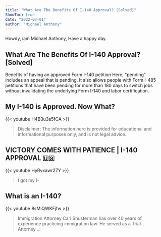 ```yaml
---
title: "What Are The Benefits Of I-140 Approval? [Solved]"
ShowToc: true 
date: "2022-07-01"
author: "Michael Anthony" 
---
```


Howdy, iam Michael Anthony, Have a happy day.
## What Are The Benefits Of I-140 Approval? [Solved]
Benefits of having an approved Form I-140 petition Here, "pending" includes an appeal that is pending. It also allows people with Form I-485 petitions that have been pending for more than 180 days to switch jobs without invalidating the underlying Form I-140 and labor certification.

## My I-140 is Approved. Now What?
{{< youtube H4B3u3a5fCA >}}
>Disclaimer: The information here is provided for educational and informational purposes only, and is not legal advice.

## VICTORY COMES WITH PATIENCE | I-140 APPROVAL 🇺🇸
{{< youtube HyRvxawr27Y >}}
>I got my I-

## What is an I-140?
{{< youtube 8sMiQWKFjfw >}}
>Immigration Attorney Carl Shusterman has over 40 years of experience practicing immigration law. He served as a Trial Attorney ...

